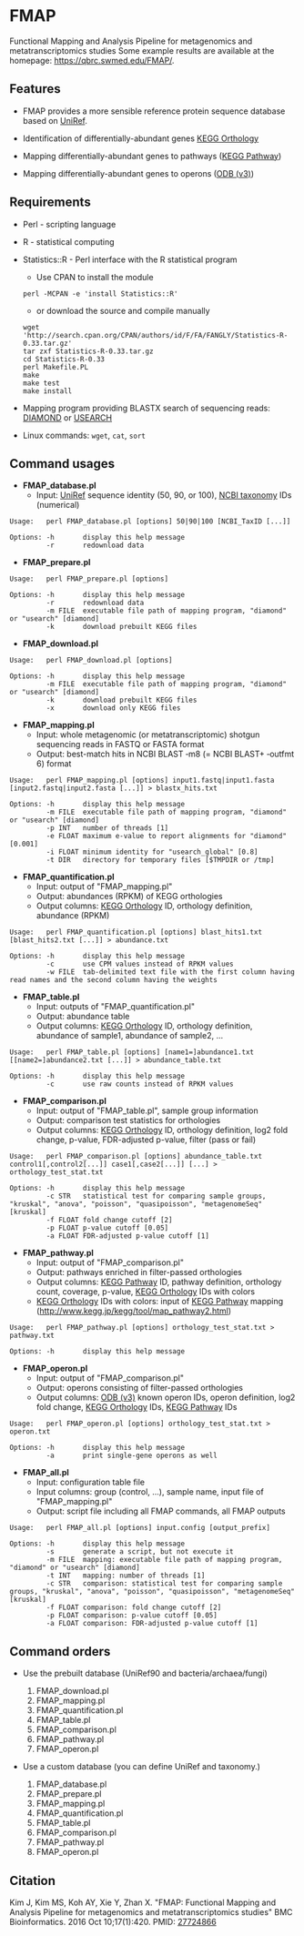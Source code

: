 # FMAP

Functional Mapping and Analysis Pipeline for metagenomics and metatranscriptomics studies
Some example results are available at the homepage: https://qbrc.swmed.edu/FMAP/.


## Features

* FMAP provides a more sensible reference protein sequence database based on [UniRef](http://www.uniprot.org/help/uniref).

* Identification of differentially-abundant genes [KEGG Orthology](http://www.genome.jp/kegg/ko.html)

* Mapping differentially-abundant genes to pathways ([KEGG Pathway](http://www.genome.jp/kegg/pathway.html))

* Mapping differentially-abundant genes to operons ([ODB (v3)](http://operondb.jp))


## Requirements

* Perl - scripting language

* R - statistical computing

* Statistics::R - Perl interface with the R statistical program
  * Use CPAN to install the module  
   ```
   perl -MCPAN -e 'install Statistics::R'
   ```
  * or download the source and compile manually  
   ```
   wget 'http://search.cpan.org/CPAN/authors/id/F/FA/FANGLY/Statistics-R-0.33.tar.gz'
   tar zxf Statistics-R-0.33.tar.gz
   cd Statistics-R-0.33
   perl Makefile.PL
   make
   make test
   make install
   ```

* Mapping program providing BLASTX search of sequencing reads: [DIAMOND](http://ab.inf.uni-tuebingen.de/software/diamond/) or [USEARCH](http://www.drive5.com/usearch/)

* Linux commands: ```wget```, ```cat```, ```sort```


## Command usages

* **FMAP_database.pl**
  * Input: [UniRef](http://www.uniprot.org/help/uniref) sequence identity (50, 90, or 100), [NCBI taxonomy](https://www.ncbi.nlm.nih.gov/taxonomy) IDs (numerical)
```
Usage:   perl FMAP_database.pl [options] 50|90|100 [NCBI_TaxID [...]]

Options: -h       display this help message
         -r       redownload data
```

* **FMAP_prepare.pl**
```
Usage:   perl FMAP_prepare.pl [options]

Options: -h       display this help message
         -r       redownload data
         -m FILE  executable file path of mapping program, "diamond" or "usearch" [diamond]
         -k       download prebuilt KEGG files
```

* **FMAP_download.pl**
```
Usage:   perl FMAP_download.pl [options]

Options: -h       display this help message
         -m FILE  executable file path of mapping program, "diamond" or "usearch" [diamond]
         -k       download prebuilt KEGG files
         -x       download only KEGG files
```

* **FMAP_mapping.pl**
  * Input: whole metagenomic (or metatranscriptomic) shotgun sequencing reads in FASTQ or FASTA format
  * Output: best-match hits in NCBI BLAST ‑m8 (= NCBI BLAST+ ‑outfmt 6) format
```
Usage:   perl FMAP_mapping.pl [options] input1.fastq|input1.fasta [input2.fastq|input2.fasta [...]] > blastx_hits.txt

Options: -h       display this help message
         -m FILE  executable file path of mapping program, "diamond" or "usearch" [diamond]
         -p INT   number of threads [1]
         -e FLOAT maximum e-value to report alignments for "diamond" [0.001]
         -i FLOAT minimum identity for "usearch_global" [0.8]
         -t DIR   directory for temporary files [$TMPDIR or /tmp]
```

* **FMAP_quantification.pl**
  * Input: output of "FMAP_mapping.pl"
  * Output: abundances (RPKM) of KEGG orthologies
  * Output columns: [KEGG Orthology](http://www.genome.jp/kegg/ko.html) ID, orthology definition, abundance (RPKM)
```
Usage:   perl FMAP_quantification.pl [options] blast_hits1.txt [blast_hits2.txt [...]] > abundance.txt

Options: -h       display this help message
         -c       use CPM values instead of RPKM values
         -w FILE  tab-delimited text file with the first column having read names and the second column having the weights
```

* **FMAP_table.pl**
  * Input: outputs of "FMAP_quantification.pl"
  * Output: abundance table
  * Output columns: [KEGG Orthology](http://www.genome.jp/kegg/ko.html) ID, orthology definition, abundance of sample1, abundance of sample2, ...
```
Usage:   perl FMAP_table.pl [options] [name1=]abundance1.txt [[name2=]abundance2.txt [...]] > abundance_table.txt

Options: -h       display this help message
         -c       use raw counts instead of RPKM values
```

* **FMAP_comparison.pl**
  * Input: output of "FMAP_table.pl", sample group information
  * Output: comparison test statistics for orthologies
  * Output columns: [KEGG Orthology](http://www.genome.jp/kegg/ko.html) ID, orthology definition, log2 fold change, p-value, FDR-adjusted p-value, filter (pass or fail)
```
Usage:   perl FMAP_comparison.pl [options] abundance_table.txt control1[,control2[...]] case1[,case2[...]] [...] > orthology_test_stat.txt

Options: -h       display this help message
         -c STR   statistical test for comparing sample groups, "kruskal", "anova", "poisson", "quasipoisson", "metagenomeSeq" [kruskal]
         -f FLOAT fold change cutoff [2]
         -p FLOAT p-value cutoff [0.05]
         -a FLOAT FDR-adjusted p-value cutoff [1]
```

* **FMAP_pathway.pl**
  * Input: output of "FMAP_comparison.pl"
  * Output: pathways enriched in filter-passed orthologies
  * Output columns: [KEGG Pathway](http://www.genome.jp/kegg/pathway.html) ID, pathway definition, orthology count, coverage, p-value, [KEGG Orthology](http://www.genome.jp/kegg/ko.html) IDs with colors
  * [KEGG Orthology](http://www.genome.jp/kegg/ko.html) IDs with colors: input of [KEGG Pathway](http://www.genome.jp/kegg/pathway.html) mapping (http://www.kegg.jp/kegg/tool/map_pathway2.html)
```
Usage:   perl FMAP_pathway.pl [options] orthology_test_stat.txt > pathway.txt

Options: -h       display this help message
```

* **FMAP_operon.pl**
  * Input: output of "FMAP_comparison.pl"
  * Output: operons consisting of filter-passed orthologies
  * Output columns: [ODB (v3)](http://operondb.jp) known operon IDs, operon definition, log2 fold change, [KEGG Orthology](http://www.genome.jp/kegg/ko.html) IDs, [KEGG Pathway](http://www.genome.jp/kegg/pathway.html) IDs
```
Usage:   perl FMAP_operon.pl [options] orthology_test_stat.txt > operon.txt

Options: -h       display this help message
         -a       print single-gene operons as well
```

* **FMAP_all.pl**
  * Input: configuration table file
  * Input columns: group (control, ...), sample name, input file of "FMAP_mapping.pl"
  * Output: script file including all FMAP commands, all FMAP outputs
```
Usage:   perl FMAP_all.pl [options] input.config [output_prefix]

Options: -h       display this help message
         -s       generate a script, but not execute it
         -m FILE  mapping: executable file path of mapping program, "diamond" or "usearch" [diamond]
         -t INT   mapping: number of threads [1]
         -c STR   comparison: statistical test for comparing sample groups, "kruskal", "anova", "poisson", "quasipoisson", "metagenomeSeq" [kruskal]
         -f FLOAT comparison: fold change cutoff [2]
         -p FLOAT comparison: p-value cutoff [0.05]
         -a FLOAT comparison: FDR-adjusted p-value cutoff [1]
```


## Command orders

* Use the prebuilt database (UniRef90 and bacteria/archaea/fungi)
  1. FMAP_download.pl
  2. FMAP_mapping.pl
  3. FMAP_quantification.pl
  4. FMAP_table.pl
  5. FMAP_comparison.pl
  6. FMAP_pathway.pl
  7. FMAP_operon.pl

* Use a custom database (you can define UniRef and taxonomy.)
  1. FMAP_database.pl
  2. FMAP_prepare.pl
  3. FMAP_mapping.pl
  4. FMAP_quantification.pl
  5. FMAP_table.pl
  6. FMAP_comparison.pl
  7. FMAP_pathway.pl
  8. FMAP_operon.pl


## Citation

Kim J, Kim MS, Koh AY, Xie Y, Zhan X.
"FMAP: Functional Mapping and Analysis Pipeline for metagenomics and metatranscriptomics studies"
BMC Bioinformatics. 2016 Oct 10;17(1):420.
PMID: [27724866](https://www.ncbi.nlm.nih.gov/pubmed/27724866)
